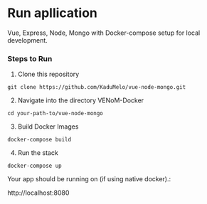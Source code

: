 # Run apllication

Vue, Express, Node, Mongo with Docker-compose setup for local development.

### Steps to Run

1. Clone this repository

`git clone https://github.com/KaduMelo/vue-node-mongo.git`

2. Navigate into the directory VENoM-Docker

`cd your-path-to/vue-node-mongo`

3. Build Docker Images

`docker-compose build`

4. Run the stack

`docker-compose up`

Your app should be running on (if using native docker).: 

http://localhost:8080
